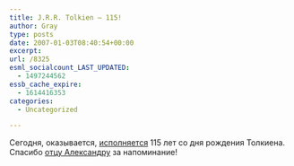 ```yaml
---
title: J.R.R. Tolkien — 115!
author: Gray
type: posts
date: 2007-01-03T08:40:54+00:00
excerpt:
url: /8325
esml_socialcount_LAST_UPDATED:
  - 1497244562
essb_cache_expire:
  - 1614416353
categories:
  - Uncategorized

---
```








Сегодня, оказывается, <a href="http://en.wikipedia.org/wiki/Tolkien" target="_blank">исполняется</a> 115 лет со дня рождения Толкиена. Спасибо <a href="http://otiec.livejournal.com/201548.html" target="_blank">отцу Александру</a> за напоминание!